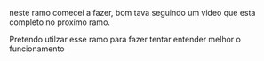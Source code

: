 neste ramo comecei a fazer, bom tava seguindo um video que esta completo no proximo ramo.

Pretendo utilzar esse ramo para fazer tentar entender melhor o funcionamento
